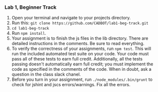 ### Lab 1, Beginner Track

1. Open your terminal and navigate to your projects directory.
2. Run this: `git clone https://github.com/CADBOT/lab1-beg-track.git`
3. `cd lab1-beg-track`
4. Run `npm install`.
5. Your assignment is to finish the js files in the lib directory. 
There are detailed instructions in the comments. Be sure to read everything. 
6. To verify the correctness of your assignments, run `npm test`. This will
run the included automated test suite on your code. Your code must pass all
of these tests to earn full credit. Additionally, all the tests passing doesn't
automatically earn full credit; you must implement the code as specified in the
comments of the code. When in doubt, ask a question in the class slack chanel.
6. Before you turn in your assignment, run `./node_modules/.bin/grunt` to
check for jshint and jscs errors/warnings. Fix all the errors.
